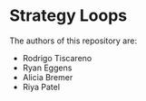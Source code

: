 # Strategy Loops

The authors of this repository are: 

- Rodrigo Tiscareno
- Ryan Eggens 
- Alicia Bremer
- Riya Patel
